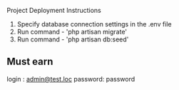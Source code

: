 Project Deployment Instructions
1) Specify database connection settings in the .env file
2) Run command - 'php artisan migrate'
3) Run command - 'php artisan db:seed'


Must earn
--------------------------------------
login : admin@test.loc
password: password
